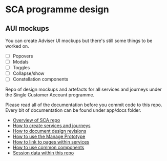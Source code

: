 # SCA programme design

## AUI mockups

You can create Adviser UI mockups but there's still some things to be worked on.

- [ ] Popovers 
- [ ] Modals 
- [ ] Toggles
- [ ] Collapse/show
- [ ] Constellation components

Repo of design mockups and artefacts for all services and journeys under the Single Customer Account programme.

Please read all of the documentation before you commit code to this repo.
Every bit of documentation can be found under app/docs folder.

- [Overview of SCA repo](app/docs/overview.md)
- [How to create services and journeys](app/docs/services.md)
- [How to document design revisions](app/docs/revisions.md)
- [How to use the Manage Prototype](app/docs/manage-your-prototype.md)
- [How to link to pages within services](app/docs/linking.md)
- [How to use common components](app/docs/common.md)
- [Session data within this repo](app/docs/sessions.md)

